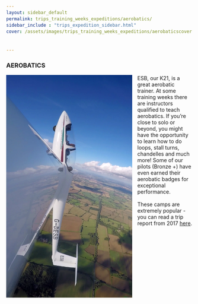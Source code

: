 ```yaml
---
layout: sidebar_default
permalink: trips_training_weeks_expeditions/aerobatics/
sidebar_include : "trips_expedition_sidebar.html"
cover: /assets/images/trips_training_weeks_expeditions/aerobaticscover.webp


---
```

### AEROBATICS

<div style="display: flex; align-items: flex-start; gap: 1em;">
  <img src="/assets/images/trips_training_weeks_expeditions/aerobatics.jpg.webp" alt="Aerobatics glider" style="width: 100%; max-width: 340px;">
  <div>
    ESB, our K21, is a great aerobatic trainer. At some training weeks there are instructors qualified to teach aerobatics. If you’re close to solo or beyond, you might have the opportunity to learn how to do loops, stall turns, chandelles and much more! Some of our pilots (Bronze +) have even earned their aerobatic badges for exceptional performance. 
    <br><br>
    These camps are extremely popular - you can read a trip report from 2017 <a href="https://drive.google.com/file/d/1JkfuHHIvkd_qq_nqq0qtcwBdDzbauTTD/view?usp=sharing">here</a>.
    
  </div>
</div>
